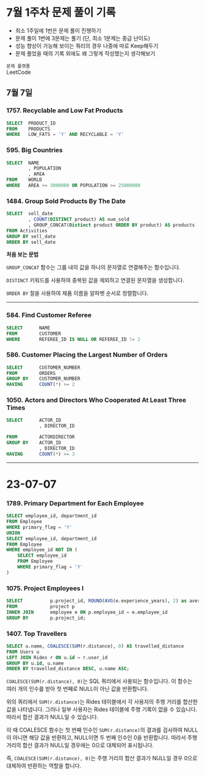 # 7월 1주차 문제 풀이 기록

- 최소 1주일에 1번은 문제 풀이 진행하기
- 문제 풀이 1번에 3문제는 풀기 (단, 최소 1문제는 중급 난이도)
- 성능 향상이 가능해 보이는 쿼리의 경우 나중에 따로 Keep해두기
- 문제 풀었을 때의 기록 외에도 왜 그렇게 작성했는지 생각해보기

`문제 플랫폼`    
LeetCode

## 7월 7일


### **1757. Recyclable and Low Fat Products**

```sql
SELECT  PRODUCT_ID
FROM    PRODUCTS
WHERE   LOW_FATS = 'Y' AND RECYCLABLE = 'Y'

```

### **595. Big Countries**

```sql
SELECT  NAME
        , POPULATION
        , AREA
FROM    WORLD
WHERE   AREA >= 3000000 OR POPULATION >= 25000000

```

### **1484. Group Sold Products By The Date**

```sql
SELECT  sell_date
        , COUNT(DISTINCT product) AS num_sold
        , GROUP_CONCAT(Distinct product ORDER BY product) AS products
FROM Activities
GROUP BY sell_date
ORDER BY sell_date

```

**처음 보는 문법**

`GROUP_CONCAT` 함수는 그룹 내의 값을 하나의 문자열로 연결해주는 함수입니다.

`DISTINCT` 키워드를 사용하여 중복된 값을 제외하고 연결된 문자열을 생성합니다.

`ORDER BY` 절을 사용하여 제품 이름을 알파벳 순서로 정렬합니다.

----------

### **584. Find Customer Referee**

```sql
SELECT      NAME
FROM        CUSTOMER
WHERE       REFEREE_ID IS NULL OR REFEREE_ID != 2

```

### **586. Customer Placing the Largest Number of Orders**

```sql
SELECT      CUSTOMER_NUMBER
FROM        ORDERS
GROUP BY    CUSTOMER_NUMBER
HAVING      COUNT(*) >= 2

```

### **1050. Actors and Directors Who Cooperated At Least Three Times**

```sql
SELECT      ACTOR_ID
            , DIRECTOR_ID

FROM        ACTORDIRECTOR
GROUP BY    ACTOR_ID
            , DIRECTOR_ID
HAVING      COUNT(*) >= 3

```

---
# 23-07-07

### **1789. Primary Department for Each Employee**

```sql
SELECT employee_id, department_id
FROM Employee
WHERE primary_flag = 'Y'
UNION
SELECT employee_id, department_id
FROM Employee
WHERE employee_id NOT IN (
    SELECT employee_id
    FROM Employee
    WHERE primary_flag = 'Y'
)

```

### **1075. Project Employees I**

```sql
SELECT          p.project_id, ROUND(AVG(e.experience_years), 2) as average_years
FROM            project p
INNER JOIN      employee e ON p.employee_id = e.employee_id
GROUP BY        p.project_id;

```

### **1407. Top Travellers**

```sql
SELECT u.name, COALESCE(SUM(r.distance), 0) AS travelled_distance
FROM Users u
LEFT JOIN Rides r ON u.id = r.user_id
GROUP BY u.id, u.name
ORDER BY travelled_distance DESC, u.name ASC;

```

`COALESCE(SUM(r.distance), 0)`는 SQL 쿼리에서 사용되는 함수입니다. 이 함수는 여러 개의 인수를 받아 첫 번째로 NULL이 아닌 값을 반환합니다.

위의 쿼리에서 `SUM(r.distance)`는 Rides 테이블에서 각 사용자의 주행 거리를 합산한 값을 나타냅니다. 그러나 일부 사용자는 Rides 테이블에 주행 기록이 없을 수 있습니다. 따라서 합산 결과가 NULL일 수 있습니다.

이 때 COALESCE 함수는 첫 번째 인수인 `SUM(r.distance)`의 결과를 검사하여 NULL이 아니면 해당 값을 반환하고, NULL이면 두 번째 인수인 0을 반환합니다. 따라서 주행 거리의 합산 결과가 NULL일 경우에는 0으로 대체되어 표시됩니다.

즉, `COALESCE(SUM(r.distance), 0)`는 주행 거리의 합산 결과가 NULL일 경우 0으로 대체하여 반환하는 역할을 합니다.